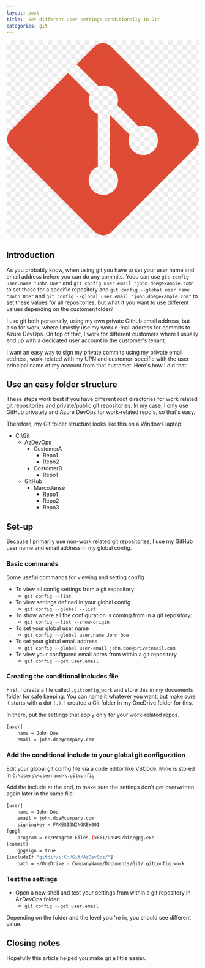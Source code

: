 ```yaml
---
layout: post
title:  Set different user settings conditionally in Git
categories: git
---
```


![Git logo](../assets/images/post_2024-03-13_git-logo.png)

## Introduction

As you probably know, when using git you have to set your user name and email address before you can do any commits.
Yoou can use `git config user.name "John Doe"` and `git config user.email "john.doe@example.com"` to set these for a specific repository and `git config --global user.name "John Doe"` and `git config --global user.email "john.doe@example.com"` to set these values for all repositories, but what if you want to use different values depending on the customer/folder?

I use git both personally, using my own private Github email address, but also for work, where I mostly use my work e-mail address for commits to Azure DevOps. On top of that, I work for different customers where I usually end up with a dedicated user account in the customer's tenant.

I want an easy way to sign my private commits using my private email address, work-related with my UPN and customer-specific with the user principal name of my account from that customer.
Here's how I did that:

## Use an easy folder structure

These steps work best if you have different root directories for work related git repositories and private/public git repositories.
In my case, I only use GitHub privately and Azure DevOps for work-related repo's, so that's easy.

Therefore, my Git folder structure looks like this on a Windows laptop:

- C:\Git
  - AzDevOps
    - CustomerA
      - Repo1
      - Repo2
    - CostomerB
      - Repo1
  - GitHub
    - MarcoJanse
      - Repo1
      - Repo2
      - Repo3

## Set-up

Because I primarily use non-work related git repositories, I use my GitHub user name and email address in my global config.

### Basic commands

Some useful commands for viewing and setting config

- To view all config settings from a git repository
  - `git config --list`
- To view settings defined in your global config
  - `git config --global --list`
- To show where all the configuration is coming from in a git repository:
  - `git config --list --show-origin`
- To set your global user name
  - `git config --global user.name John Doe`
- To set your global email address
  - `git config --global user-email john.doe@privatemail.com`
- To view your configured email adres from within a git repository
  - `git config --get user.email`

### Creating the conditional includes file

First, I create a file called `.gitconfig_work` and store this in my documents folder for safe keeping.
You can name it whatever you want, but make sure it starts with a dot `(.)`.
I created a Git folder in my OneDrive folder for this.

In there, put the settings that apply only for your work-related repos.

```bash
[user]
	name = John Doe
	email = john.doe@company.com
```

### Add the conditional include to your global git configuration

Edit your global git config file via a code editor like VSCode. Mine is stored in `C:\Users\<username>\.gitconfig`

Add the include at the end, to make sure the settings don't get overwritten again later in the same file.

```bash
[user]
    name = John Doe
    email = john.doe@company.com
    signingkey = FAKESIGNINGKEY001
[gpg]
    program = c:/Program Files (x86)/GnuPG/bin/gpg.exe
[commit]
    gpgsign = true
[includeIf "gitdir/i:C:/Git/AzDevOps/"]
    path = ~/OneDrive - CompanyName/Documents/Git/.gitconfig_work
```

### Test the settings

- Open a new shell and test your settings from within a git repository in AzDevOps folder:
  - `git config --get user.email`

Depending on the folder and the level your're in, you should see different value.

## Closing notes

Hopefully this article helped you make git a little easier.